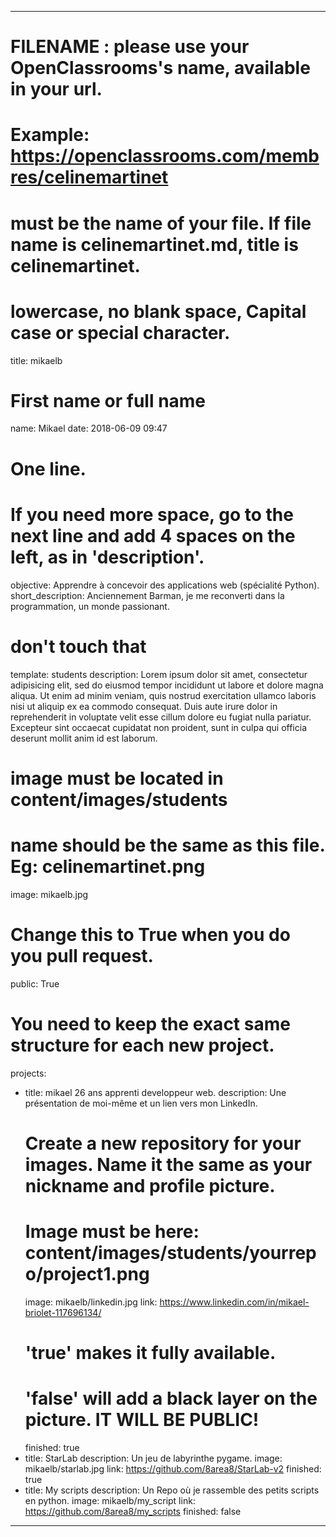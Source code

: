 ---

# FILENAME : please use your OpenClassrooms's name, available in your url.
# Example: https://openclassrooms.com/membres/celinemartinet
# must be the name of your file. If file name is celinemartinet.md, title is celinemartinet.
# lowercase, no blank space, Capital case or special character.
title: mikaelb

# First name or full name
name: Mikael
date: 2018-06-09 09:47

# One line.
# If you need more space, go to the next line and add 4 spaces on the left, as in 'description'.
objective: Apprendre à concevoir des applications web (spécialité Python).
short_description: Anciennement Barman, je me reconverti dans la programmation, un monde passionant.
# don't touch that
template: students
description:
    Lorem ipsum dolor sit amet, consectetur adipisicing elit, sed do eiusmod
    tempor incididunt ut labore et dolore magna aliqua. Ut enim ad minim veniam,
    quis nostrud exercitation ullamco laboris nisi ut aliquip ex ea commodo
    consequat. Duis aute irure dolor in reprehenderit in voluptate velit esse
    cillum dolore eu fugiat nulla pariatur. Excepteur sint occaecat cupidatat non
    proident, sunt in culpa qui officia deserunt mollit anim id est laborum.
# image must be located in content/images/students
# name should be the same as this file. Eg: celinemartinet.png
image: mikaelb.jpg

# Change this to True when you do you pull request.
public: True

# You need to keep the exact same structure for each new project.
projects:
  - title: mikael 26 ans apprenti developpeur web.
    description: Une présentation de moi-même et un lien vers mon LinkedIn.
    # Create a new repository for your images. Name it the same as your nickname and profile picture.
    # Image must be here: content/images/students/yourrepo/project1.png
    image: mikaelb/linkedin.jpg
    link: https://www.linkedin.com/in/mikael-briolet-117696134/
    # 'true' makes it fully available.
    # 'false' will add a black layer on the picture. IT WILL BE PUBLIC!
    finished: true
  - title: StarLab
    description: Un jeu de labyrinthe pygame.
    image: mikaelb/starlab.jpg
    link: https://github.com/8area8/StarLab-v2
    finished: true
  - title: My scripts
    description: Un Repo où je rassemble des petits scripts en python.
    image: mikaelb/my_script
    link: https://github.com/8area8/my_scripts
    finished: false
---